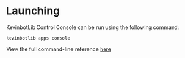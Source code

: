 # Launching

KevinbotLib Control Console can be run using the following command:

```console
kevinbotlib apps console
```

View the full command-line reference [here](../../cli/index.md#apps-console)